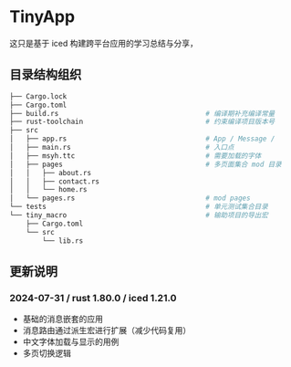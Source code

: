 # TinyApp
这只是基于 iced 构建跨平台应用的学习总结与分享，

## 目录结构组织
```bash
├── Cargo.lock
├── Cargo.toml
├── build.rs                                    # 编译期补充编译常量
├── rust-toolchain                              # 约束编译项目版本号
├── src                                         
│   ├── app.rs                                  # App / Message /
│   ├── main.rs                                 # 入口点
│   ├── msyh.ttc                                # 需要加载的字体
│   ├── pages                                   # 多页面集合 mod 目录
│   │   ├── about.rs
│   │   ├── contact.rs
│   │   └── home.rs
│   └── pages.rs                                # mod pages
└── tests                                       # 单元测试集合目录
└── tiny_macro                                  # 输助项目的导出宏
    ├── Cargo.toml
    └── src
        └── lib.rs
```

## 更新说明
### 2024-07-31 / rust 1.80.0 / iced 1.21.0 
+ 基础的消息嵌套的应用
+ 消息路由通过派生宏进行扩展（减少代码复用）
+ 中文字体加载与显示的用例
+ 多页切换逻辑